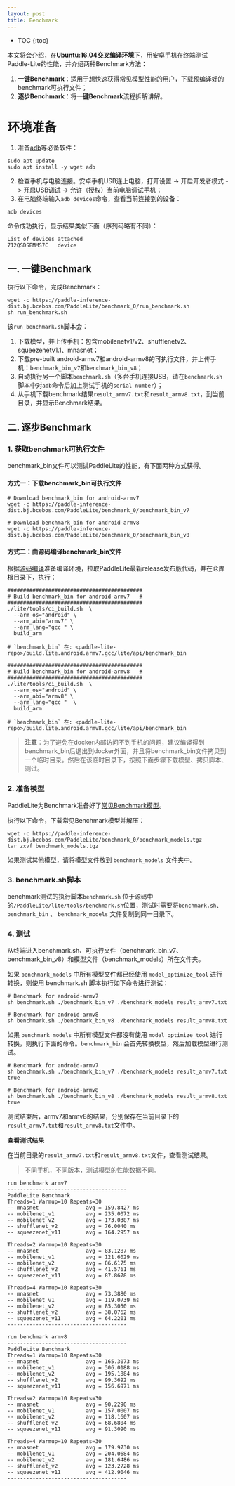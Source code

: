 ```yaml
---
layout: post
title: Benchmark
---
```


* TOC
{:toc}

本文将会介绍，在**Ubuntu:16.04交叉编译环境**下，用安卓手机在终端测试Paddle-Lite的性能，并介绍两种Benchmark方法：

1. **一键Benchmark**：适用于想快速获得常见模型性能的用户，下载预编译好的benchmark可执行文件；
2. **逐步Benchmark**：将**一键Benchmark**流程拆解讲解。

# 环境准备

1. 准备[adb](https://developer.android.com/studio/command-line/adb)等必备软件：
```shell
sudo apt update
sudo apt install -y wget adb
```
2. 检查手机与电脑连接。安卓手机USB连上电脑，打开设置 -> 开启开发者模式 -> 开启USB调试 -> 允许（授权）当前电脑调试手机；
3. 在电脑终端输入`adb devices`命令，查看当前连接到的设备：
```shell
adb devices
```
命令成功执行，显示结果类似下面（序列码略有不同）：
```shell
List of devices attached
712QSDSEMMS7C   device
```

## 一. 一键Benchmark

执行以下命令，完成Benchmark：

```shell
wget -c https://paddle-inference-dist.bj.bcebos.com/PaddleLite/benchmark_0/run_benchmark.sh
sh run_benchmark.sh
```

该`run_benchmark.sh`脚本会：

1. 下载模型，并上传手机：包含mobilenetv1/v2、shufflenetv2、squeezenetv1.1、mnasnet；
2. 下载pre-built android-armv7和android-armv8的可执行文件，并上传手机：`benchmark_bin_v7`和`benchmark_bin_v8`；
3. 自动执行另一个脚本`benchmark.sh`（多台手机连接USB，请在`benchmark.sh`脚本中对`adb`命令后加上测试手机的`serial number`）；
4. 从手机下载benchmark结果`result_armv7.txt`和`result_armv8.txt`，到当前目录，并显示Benchmark结果。

## 二. 逐步Benchmark

### 1. 获取benchmark可执行文件

benchmark_bin文件可以测试PaddleLite的性能，有下面两种方式获得。

#### 方式一：下载benchmark_bin可执行文件

```shell
# Download benchmark_bin for android-armv7
wget -c https://paddle-inference-dist.bj.bcebos.com/PaddleLite/benchmark_0/benchmark_bin_v7

# Download benchmark_bin for android-armv8
wget -c https://paddle-inference-dist.bj.bcebos.com/PaddleLite/benchmark_0/benchmark_bin_v8
```

#### 方式二：由源码编译benchmark_bin文件

根据[源码编译](../source_compile)准备编译环境，拉取PaddleLite最新release发布版代码，并在仓库根目录下，执行：

```shell
###########################################
# Build benchmark_bin for android-armv7   #
###########################################
./lite/tools/ci_build.sh  \
  --arm_os="android" \
  --arm_abi="armv7" \
  --arm_lang="gcc " \
  build_arm

# `benchmark_bin` 在: <paddle-lite-repo>/build.lite.android.armv7.gcc/lite/api/benchmark_bin

###########################################
# Build benchmark_bin for android-armv8   #
###########################################
./lite/tools/ci_build.sh  \
  --arm_os="android" \
  --arm_abi="armv8" \
  --arm_lang="gcc "  \
  build_arm

# `benchmark_bin` 在: <paddle-lite-repo>/build.lite.android.armv8.gcc/lite/api/benchmark_bin
```

> **注意**：为了避免在docker内部访问不到手机的问题，建议编译得到benchmark_bin后退出到docker外面，并且将benchmark_bin文件拷贝到一个临时目录。然后在该临时目录下，按照下面步骤下载模型、拷贝脚本、测试。

### 2. 准备模型

PaddleLite为Benchmark准备好了[常见Benchmark模型](https://paddle-inference-dist.bj.bcebos.com/PaddleLite/benchmark_0/benchmark_models.tgz)。

执行以下命令，下载常见Benchmark模型并解压：

```shell
wget -c https://paddle-inference-dist.bj.bcebos.com/PaddleLite/benchmark_0/benchmark_models.tgz
tar zxvf benchmark_models.tgz
```

如果测试其他模型，请将模型文件放到 `benchmark_models` 文件夹中。

### 3. benchmark.sh脚本

benchmark测试的执行脚本`benchmark.sh` 位于源码中的`/PaddleLite/lite/tools/benchmark.sh`位置，测试时需要将`benchmark.sh`、 `benchmark_bin` 、 `benchmark_models` 文件复制到同一目录下。

### 4. 测试

从终端进入benchmark.sh、可执行文件（benchmark_bin_v7、benchmark_bin_v8）和模型文件（benchmark_models）所在文件夹。

如果 `benchmark_models` 中所有模型文件都已经使用 `model_optimize_tool` 进行转换，则使用 benchmark.sh 脚本执行如下命令进行测试：

```shell
# Benchmark for android-armv7
sh benchmark.sh ./benchmark_bin_v7 ./benchmark_models result_armv7.txt

# Benchmark for android-armv8
sh benchmark.sh ./benchmark_bin_v8 ./benchmark_models result_armv8.txt
```

如果 `benchmark_models` 中所有模型文件都没有使用 `model_optimize_tool` 进行转换，则执行下面的命令。`benchmark_bin` 会首先转换模型，然后加载模型进行测试。

```shell
# Benchmark for android-armv7
sh benchmark.sh ./benchmark_bin_v7 ./benchmark_models result_armv7.txt true

# Benchmark for android-armv8
sh benchmark.sh ./benchmark_bin_v8 ./benchmark_models result_armv8.txt true
```

测试结束后，armv7和armv8的结果，分别保存在当前目录下的`result_armv7.txt`和`result_armv8.txt`文件中。

**查看测试结果**

在当前目录的`result_armv7.txt`和`result_armv8.txt`文件，查看测试结果。

> 不同手机，不同版本，测试模型的性能数据不同。

```shell
run benchmark armv7
--------------------------------------
PaddleLite Benchmark
Threads=1 Warmup=10 Repeats=30
-- mnasnet               avg = 159.8427 ms
-- mobilenet_v1          avg = 235.0072 ms
-- mobilenet_v2          avg = 173.0387 ms
-- shufflenet_v2         avg = 76.0040 ms
-- squeezenet_v11        avg = 164.2957 ms

Threads=2 Warmup=10 Repeats=30
-- mnasnet               avg = 83.1287 ms
-- mobilenet_v1          avg = 121.6029 ms
-- mobilenet_v2          avg = 86.6175 ms
-- shufflenet_v2         avg = 41.5761 ms
-- squeezenet_v11        avg = 87.8678 ms

Threads=4 Warmup=10 Repeats=30
-- mnasnet               avg = 73.3880 ms
-- mobilenet_v1          avg = 119.0739 ms
-- mobilenet_v2          avg = 85.3050 ms
-- shufflenet_v2         avg = 38.0762 ms
-- squeezenet_v11        avg = 64.2201 ms
--------------------------------------

run benchmark armv8
--------------------------------------
PaddleLite Benchmark
Threads=1 Warmup=10 Repeats=30
-- mnasnet               avg = 165.3073 ms
-- mobilenet_v1          avg = 306.0188 ms
-- mobilenet_v2          avg = 195.1884 ms
-- shufflenet_v2         avg = 99.3692 ms
-- squeezenet_v11        avg = 156.6971 ms

Threads=2 Warmup=10 Repeats=30
-- mnasnet               avg = 90.2290 ms
-- mobilenet_v1          avg = 157.0007 ms
-- mobilenet_v2          avg = 118.1607 ms
-- shufflenet_v2         avg = 68.6804 ms
-- squeezenet_v11        avg = 91.3090 ms

Threads=4 Warmup=10 Repeats=30
-- mnasnet               avg = 179.9730 ms
-- mobilenet_v1          avg = 204.0684 ms
-- mobilenet_v2          avg = 181.6486 ms
-- shufflenet_v2         avg = 123.2728 ms
-- squeezenet_v11        avg = 412.9046 ms
--------------------------------------
```
